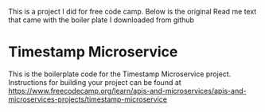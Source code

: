 This is a project I did for free code camp. Below is the original Read me text that came with the boiler plate I downloaded from github


# Timestamp Microservice

This is the boilerplate code for the Timestamp Microservice project. Instructions for building your project can be found at https://www.freecodecamp.org/learn/apis-and-microservices/apis-and-microservices-projects/timestamp-microservice
